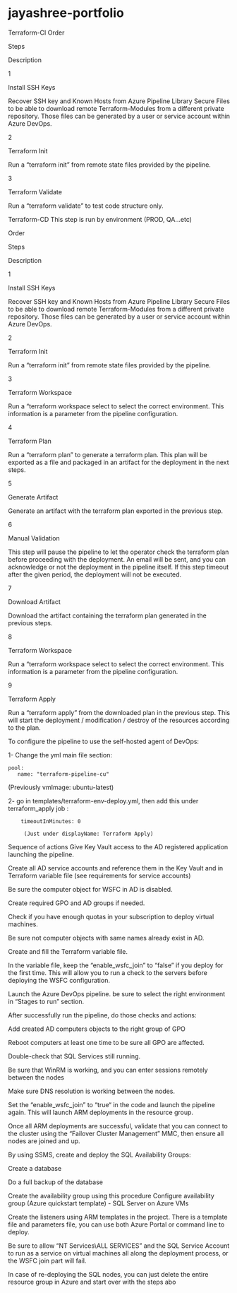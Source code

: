 # jayashree-portfolio
Terraform-CI
Order

Steps

Description

1

Install SSH Keys

Recover SSH key and Known Hosts from Azure Pipeline Library Secure Files to be able to download remote Terraform-Modules from a different private repository. Those files can be generated by a user or service account within Azure DevOps.

2

Terraform Init

Run a “terraform init” from remote state files provided by the pipeline.

3

Terraform Validate

Run a “terraform validate” to test code structure only.

 

Terraform-CD
This step is run by environment (PROD, QA…etc)

Order

Steps

Description

1

Install SSH Keys

Recover SSH key and Known Hosts from Azure Pipeline Library Secure Files to be able to download remote Terraform-Modules from a different private repository. Those files can be generated by a user or service account within Azure DevOps.

2

Terraform Init

Run a “terraform init” from remote state files provided by the pipeline.

3

Terraform Workspace

Run a “terraform workspace select <ENV> to select the correct environment. This information is a parameter from the pipeline configuration.

4

Terraform Plan

Run a “terraform plan” to generate a terraform plan. This plan will be exported as a file and packaged in an artifact for the deployment in the next steps.

5

Generate Artifact

Generate an artifact with the terraform plan exported in the previous step.

6

Manual Validation

This step will pause the pipeline to let the operator check the terraform plan before proceeding with the deployment. An email will be sent, and you can acknowledge or not the deployment in the pipeline itself. If this step timeout after the given period, the deployment will not be executed.

7

Download Artifact

Download the artifact containing the terraform plan generated in the previous steps. 

8

Terraform Workspace

Run a “terraform workspace select <ENV> to select the correct environment. This information is a parameter from the pipeline configuration.

9

Terraform Apply

Run a “terraform apply” from the downloaded plan in the previous step. This will start the deployment / modification / destroy of the resources according to the plan.

 

To configure the pipeline to use the self-hosted agent of DevOps:

1- Change the yml main file section:

    pool:
       name: "terraform-pipeline-cu"
   (Previously vmImage: ubuntu-latest)

2- go in templates/terraform-env-deploy.yml, then add this under terraform_apply job :

        timeoutInMinutes: 0

         (Just under displayName: Terraform Apply)

 

Sequence of actions
Give Key Vault access to the AD registered application launching the pipeline.

Create all AD service accounts and reference them in the Key Vault and in Terraform variable file (see requirements for service accounts)

Be sure the computer object for WSFC in AD is disabled.

Create required GPO and AD groups if needed.

Check if you have enough quotas in your subscription to deploy virtual machines.

Be sure not computer objects with same names already exist in AD.

Create and fill the Terraform variable file. 

In the variable file, keep the “enable_wsfc_join” to “false” if you deploy for the first time. This will allow you to run a check to the servers before deploying the WSFC configuration.

Launch the Azure DevOps pipeline. be sure to select the right environment in “Stages to run” section.

After successfully run the pipeline, do those checks and actions:

Add created AD computers objects to the right group of GPO

Reboot computers at least one time to be sure all GPO are affected.

Double-check that SQL Services still running.

Be sure that WinRM is working, and you can enter sessions remotely between the nodes

Make sure DNS resolution is working between the nodes.

Set the “enable_wsfc_join” to “true“ in the code and launch the pipeline again. This will launch ARM deployments in the resource group. 

Once all ARM deployments are successful, validate that you can connect to the cluster using the “Failover Cluster Management” MMC, then ensure all nodes are joined and up.

By using SSMS, create and deploy the SQL Availability Groups:

Create a database

Do a full backup of the database

Create the availability group using this procedure Configure availability group (Azure quickstart template) - SQL Server on Azure VMs 

Create the listeners using ARM templates in the project. There is a template file and parameters file, you can use both Azure Portal or command line to deploy.

Be sure to allow “NT Services\ALL SERVICES” and the SQL Service Account to run as a service on virtual machines all along the deployment process, or the WSFC join part will fail.

In case of re-deploying the SQL nodes, you can just delete the entire resource group in Azure and start over with the steps abo

